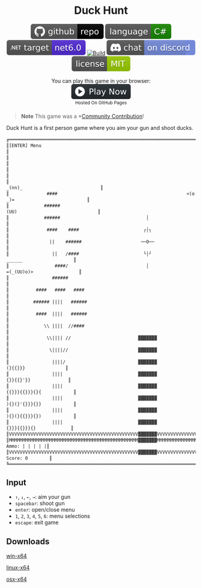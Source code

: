 <h1 align="center">
	Duck Hunt
</h1>

<p align="center">
	<a href="https://github.com/dotnet/dotnet-console-games" alt="GitHub repo"><img alt="flat" src="../../.github/resources/github-repo-black.svg"></a>
	<a href="https://docs.microsoft.com/en-us/dotnet/csharp/" alt="GitHub repo"><img alt="Language C#" src="../../.github/resources/language-csharp.svg"></a>
	<a href="https://dotnet.microsoft.com/download"><img src="../../.github/resources/dotnet-badge.svg" title="Target Framework" alt="Target Framework"></a>
	<a href="https://github.com/dotnet/dotnet-console-games/actions"><img src="https://github.com/dotnet/dotnet-console-games/workflows/Duck%20Hunt%20Build/badge.svg" title="Goto Build" alt="Build"></a>
	<a href="https://discord.gg/4XbQbwF" alt="Discord"><img src="../../.github/resources/discord-badge.svg" title="Go To Discord Server" alt="Discord"/></a>
	<a href="../../LICENSE" alt="license"><img src="../../.github/resources/license-MIT-green.svg" /></a>
</p>

<p align="center">
	You can play this game in your browser:
	<br />
	<a href="https://zacharypatten.github.io/dotnet-console-games/Duck%20Hunt" alt="Play Now">
		<sub><img height="40"src="../../.github/resources/play-badge.svg" title="Play Now" alt="Play Now"/></sub>
	</a>
	<br />
	<sup>Hosted On GitHub Pages</sup>
</p>

> **Note** This game was a *[Community Contribution](https://github.com/dotnet/dotnet-console-games/pull/39)!

Duck Hunt is a first person game where you aim your gun and shoot ducks.

```
╔═══════════════════════════════════════════════════════════════════════════════════════════════════════╗
║[ENTER] Menu                                                                                           ║
║                                                                                                       ║
║                                                                                                       ║
║                                                                    _(nn)_                             ║
║              ####                                                <(o    _)=                           ║
║             ######                                                  (UU)                              ║
║             ######                                │                                                   ║
║              ####    ####                        ┌│┐                                                  ║
║               ||    ######                      ──O──                                                 ║
║                ||   /####                        └│┘                         ______                   ║
║                 ####/                             │                        =(_(UU)o)>                 ║
║                ######                                                                                 ║
║          ####   ####   ####                                                                           ║
║         ###### ||||   ######                                                                          ║
║          ####  ||||   ######                                                                          ║
║             \\ ||||  //####                                                                           ║
║              \\|||| //                         ▓▓▓▓▓▓▓                                                ║
║               \||||//                          ▓▓▓▓▓▓▓                                                ║
║                ||||/                           ▓▓▓▓▓▓▓                          (}{{}}}               ║
║                ||||                            ▓▓▓▓▓▓▓                         {}}{{}'}}              ║
║                ||||                            ▓▓▓▓▓▓▓                       {{}}}{{}}}{}{            ║
║                ||||                            ▓▓▓▓▓▓▓                       ){}(}'{}}}{}}            ║
║                ||||                            ▓▓▓▓▓▓▓                       ){}(}{{}}}{})            ║
║                ||||                            ▓▓▓▓▓▓▓                        {}}}{{}}}{}             ║
║VVVVVVVVVVVVVVVVVVVVVVVVVVVVVVVVVVVVVVVVVVVVVVVV▓▓▓▓▓▓▓VVVVVVVVVVVVVVVVVVVVVVVVVVVVVV╔═════════════════╣
║MMMMMMMMMMMMMMMMMMMMMMMMMMMMMMMMMMMMMMMMMMMMMMMM▓▓▓▓▓▓▓MMMMMMMMMMMMMMMMMMMMMMMMMMMMMM║  Ammo: | | | | |║
║VVVVVVVVVVVVVVVVVVVVVVVVVVVVVVVVVVVVVVVVVVVVVVVV▓▓▓▓▓▓▓VVVVVVVVVVVVVVVVVVVVVVVVVVVVVV║ Score: 0        ║
╚═════════════════════════════════════════════════════════════════════════════════════╩═════════════════╝
```

## Input

- `↑`, `↓`, `←`, `→`: aim your gun
- `spacebar`: shoot gun
- `enter`: open/close menu
- `1`, `2`, `3`, `4`, `5`, `6`: menu selections
- `escape`: exit game

## Downloads

[win-x64](https://github.com/dotnet/dotnet-console-games/raw/binaries/win-x64/Duck%20Hunt.exe)

[linux-x64](https://github.com/dotnet/dotnet-console-games/raw/binaries/linux-x64/Duck%20Hunt)

[osx-x64](https://github.com/dotnet/dotnet-console-games/raw/binaries/osx-x64/Duck%20Hunt)
